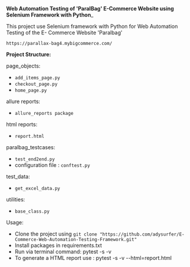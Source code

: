 **Web Automation Testing of 'ParalBag' E-Commerce Website using Selenium Framework with Python**_

This project use Selenium framework with Python for Web Automation Testing of the E- Commerce Website 'Paralbag'

`https://parallax-bag4.mybigcommerce.com/`

**Project Structure:**

page_objects:
- `add_items_page.py`
- `checkout_page.py`
- `home_page.py`

allure reports:
- `allure_reports package`

html reports:
- `report.html`

paralbag_testcases:

- `test_end2end.py`
- configuration file : `conftest.py`

test_data:

- `get_excel_data.py`

utilities:
- `base_class.py`

Usage:
- Clone the project using `git clone "https://github.com/adysurfer/E-Commerce-Web-Automation-Testing-Framework.git"`
- Install packages in requirements.txt
- Run via terminal command: pytest -s -v 
- To generate a HTML report use : pytest -s -v --html=report.html 
